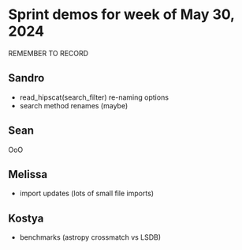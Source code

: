 # Sprint demos for week of May 30, 2024

REMEMBER TO RECORD

## Sandro

- read_hipscat(search_filter) re-naming options
- search method renames (maybe)

## Sean

OoO

## Melissa

- import updates (lots of small file imports)

## Kostya

- benchmarks (astropy crossmatch vs LSDB)
